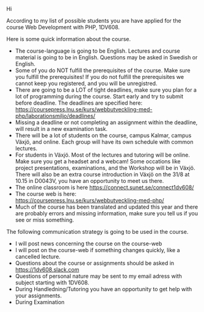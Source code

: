 Hi

According to my list of possible students you are have applied for the course Web Development with PHP, 1DV608.

Here is some quick information about the course.

 * The course-language is going to be English. Lectures and course material is going to be in English. Questions may be asked in Swedish or English.
 * Some of you do NOT fulfill the prerequisites of the course. Make sure you fulfill the prerequisites! If you do not fulfill the prerequisites we cannot keep you registered, and you will be unregistred.
 * There are going to be a LOT of tight deadlines, make sure you plan for a lot of programming during the course. Start early and try to submit before deadline. The deadlines are specified here: https://coursepress.lnu.se/kurs/webbutveckling-med-php/laborationsmiljo/deadlines/
 * Missing a deadline or not completing an assignment within the deadline, will result in a new examination task.
 * There will be a lot of students on the course, campus Kalmar, campus Växjö, and online. Each group will have its own schedule with common lectures.
 * For students in Växjö. Most of the lectures and tutoring will be online. Make sure you get a headset and a webcam! Some occations like project presentations, examinations, and the Workshop will be in Växjö. There will also be an extra course introduction in Växjö on the 31/8 at 10.15 in D0043V, you have an opportunity to meet us there. 
 * The online classroom is here https://connect.sunet.se/connect1dv608/
 * The course web is here: https://coursepress.lnu.se/kurs/webbutveckling-med-php/
 * Much of the course has been translated and updated this year and there are probably errors and missing information, make sure you tell us if you see or miss something.

The following communication strategy is going to be used in the course.
 * I will post news concerning the course on the course-web
 * I will post on the course-web if something changes quickly, like a cancelled lecture.
 * Questions about the course or assignments should be asked in https://1dv608.slack.com
 * Questions of personal nature may be sent to my email adress with subject starting with 1DV608.
 * During Handledning/Tutoring you have an opportunity to get help with your assignments.
 * During Examination 
